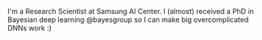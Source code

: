  I'm a Research Scientist at Samsung AI Center. I (almost) received a PhD in Bayesian deep learning @bayesgroup so I can make big overcomplicated DNNs work :)
